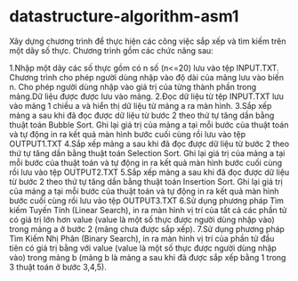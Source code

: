 # datastructure-algorithm-asm1
Xây dựng chương trình để thực hiện các công việc sắp xếp và tìm kiếm trên một dãy số thực. Chương trình gồm các chức năng sau:

1.Nhập một dãy các số thực gồm có n số (n<=20)  lưu vào tệp INPUT.TXT. Chương trình cho phép người dùng nhập vào độ dài của mảng lưu vào biến n. Cho phép người dùng nhập vào giá trị của từng thành phần trong mảng.Dữ liệu được được lưu vào mảng.
2.Đọc dữ liệu từ tệp INPUT.TXT lưu vào mảng 1 chiều a và hiển thị dữ liệu từ mảng a ra màn hình.
3.Sắp xếp mảng a sau khi đã đọc được dữ liệu từ bước 2 theo thứ tự tăng dần bằng thuật toán Bubble Sort. Ghi lại giá trị của mảng a tại mỗi bước của thuật toán và tự động in ra kết quả màn hình bước cuối cùng rồi lưu vào tệp OUTPUT1.TXT
4.Sắp xếp mảng a sau khi đã đọc được dữ liệu từ bước 2 theo thứ tự tăng dần bằng thuật toán Selection Sort. Ghi lại giá trị của mảng a tại mỗi bước của thuật toán và tự động in ra kết quả màn hình bước cuối cùng rồi lưu vào tệp OUTPUT2.TXT
5.Sắp xếp mảng a sau khi đã đọc được dữ liệu từ bước 2 theo thứ tự tăng dần bằng thuật toán Insertion Sort. Ghi lại giá trị của mảng a tại mỗi bước của thuật toán và tự động in ra kết quả màn hình bước cuối cùng rồi lưu vào tệp OUTPUT3.TXT
6.Sử dụng phương pháp Tìm kiếm Tuyến Tính (Linear Search), in ra màn hình vị trí của tất cả các phần tử có giá trị lớn hơn value (value là một số thực được người dùng nhập vào) trong mảng a ở bước 2 (mảng chưa được sắp xếp).
7.Sử dụng phương pháp Tìm Kiếm Nhị Phân (Binary Search), in ra màn hình vị trí của phần tử đầu tiên có giá trị bằng với value (value là một số thực được người dùng nhập vào) trong mảng b (mảng b là mảng a sau khi đã được sắp xếp bằng 1 trong 3 thuật toán ở bước 3,4,5).
